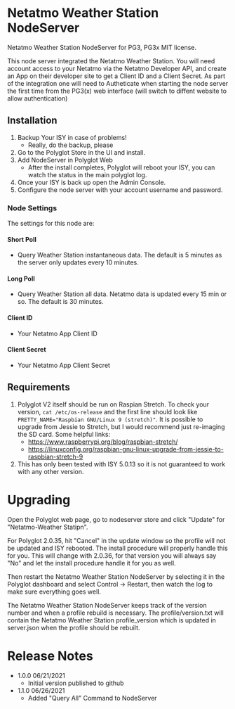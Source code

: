 
# Netatmo Weather Station NodeServer

Netatmo Weather Station NodeServer for PG3, PG3x
MIT license.

This node server integrated the Netatmo Weather Station. You will need account access to your Netatmo via the Netatmo Developer API, and create an App on their developer site to get a Client ID and a Client Secret. As part of the integration one will need to Autheticate when starting the node server the first time from the PG3(x) web interface (will switch to diffent website to allow authentication)


## Installation

1. Backup Your ISY in case of problems!
   * Really, do the backup, please
2. Go to the Polyglot Store in the UI and install.
3. Add NodeServer in Polyglot Web
   * After the install completes, Polyglot will reboot your ISY, you can watch the status in the main polyglot log.
4. Once your ISY is back up open the Admin Console.
5. Configure the node server with your account username and password.

### Node Settings
The settings for this node are:

#### Short Poll
   * Query Weather Station instantaneous data. The default is 5 minutes as the server only updates every 10 minutes.
#### Long Poll
   * Query Weather Station all data. Netatmo data is updated every 15 min or so.  The default is 30 minutes.

#### Client ID
   * Your Netatmo App Client ID

#### Client Secret
   * Your Netatmo App Client Secret
###

## Requirements

1. Polyglot V2 itself should be run on Raspian Stretch.
  To check your version, ```cat /etc/os-release``` and the first line should look like
  ```PRETTY_NAME="Raspbian GNU/Linux 9 (stretch)"```. It is possible to upgrade from Jessie to
  Stretch, but I would recommend just re-imaging the SD card.  Some helpful links:
   * https://www.raspberrypi.org/blog/raspbian-stretch/
   * https://linuxconfig.org/raspbian-gnu-linux-upgrade-from-jessie-to-raspbian-stretch-9
2. This has only been tested with ISY 5.0.13 so it is not guaranteed to work with any other version.

# Upgrading

Open the Polyglot web page, go to nodeserver store and click "Update" for "Netatmo-Weather Statipn".

For Polyglot 2.0.35, hit "Cancel" in the update window so the profile will not be updated and ISY rebooted.  The install procedure will properly handle this for you.  This will change with 2.0.36, for that version you will always say "No" and let the install procedure handle it for you as well.

Then restart the Netatmo Weather Station NodeServer by selecting it in the Polyglot dashboard and select Control -> Restart, then watch the log to make sure everything goes well.

The Netatmo Weather Station NodeServer keeps track of the version number and when a profile rebuild is necessary.  The profile/version.txt will contain the Netatmo Weather Station profile_version which is updated in server.json when the profile should be rebuilt.

# Release Notes

- 1.0.0 06/21/2021
   - Initial version published to github
- 1.1.0 06/26/2021
   - Added "Query All" Command to NodeServer
